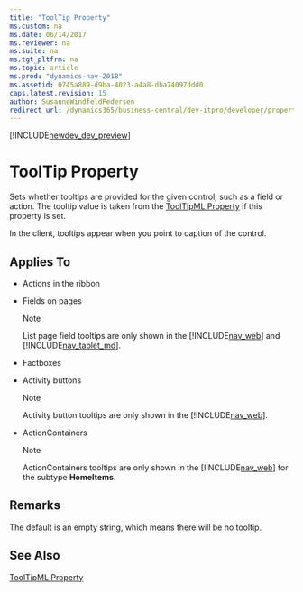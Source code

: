 ```yaml
---
title: "ToolTip Property"
ms.custom: na
ms.date: 06/14/2017
ms.reviewer: na
ms.suite: na
ms.tgt_pltfrm: na
ms.topic: article
ms.prod: "dynamics-nav-2018"
ms.assetid: 0745a889-d9ba-4023-a4a8-dba74097ddd0
caps.latest.revision: 15
author: SusanneWindfeldPedersen
redirect_url: /dynamics365/business-central/dev-itpro/developer/properties/devenv-properties
---
```


[!INCLUDE[newdev_dev_preview](../includes/newdev_dev_preview.md)]

# ToolTip Property
Sets whether tooltips are provided for the given control, such as a field or action. The tooltip value is taken from the [ToolTipML Property](devenv-tooltipml-property.md) if this property is set.

In the client, tooltips appear when you point to caption of the control.

## Applies To  

-   Actions in the ribbon  

-   Fields on pages

    > [!NOTE]  
    >  List page field tooltips are only shown in the [!INCLUDE[nav_web](../includes/nav_web_md.md)] and [!INCLUDE[nav_tablet_md](../includes/nav_tablet_md.md)].

-   Factboxes  

-   Activity buttons  

    > [!NOTE]  
    >  Activity button tooltips are only shown in the [!INCLUDE[nav_web](../includes/nav_web_md.md)].  

-   ActionContainers  

    > [!NOTE]  
    >  ActionContainers tooltips are only shown in the [!INCLUDE[nav_web](../includes/nav_web_md.md)] for the subtype **HomeItems**.  

## Remarks  
 The default is an empty string, which means there will be no tooltip.  

## See Also  
 [ToolTipML Property](devenv-tooltipml-property.md)   
 <!-- [Multilanguage Development](Multilanguage-Development.md)-->
